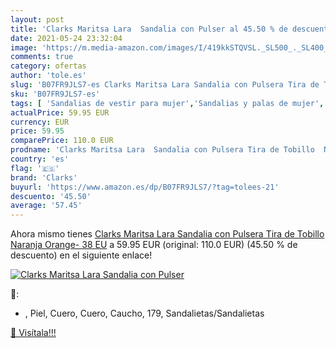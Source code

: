 ```yaml
---
layout: post
title: 'Clarks Maritsa Lara  Sandalia con Pulser al 45.50 % de descuento'
date: 2021-05-24 23:32:04
image: 'https://m.media-amazon.com/images/I/419kkSTQVSL._SL500_._SL400_.jpg'
comments: true
category: ofertas
author: 'tole.es'
slug: 'B07FR9JLS7-es Clarks Maritsa Lara Sandalia con Pulsera Tira de Tobillo...'
sku: 'B07FR9JLS7-es'
tags: [ 'Sandalias de vestir para mujer','Sandalias y palas de mujer','Zapatos','Zapatos para mujer','Zapatos y complementos','clarks','sandalia', ]
actualPrice: 59.95 EUR
currency: EUR
price: 59.95
comparePrice: 110.0 EUR
prodname: 'Clarks Maritsa Lara  Sandalia con Pulsera Tira de Tobillo  Naranja  Orange-   38 EU'
country: 'es'
flag: '🇪🇸'
brand: 'Clarks'
buyurl: 'https://www.amazon.es/dp/B07FR9JLS7/?tag=tolees-21'
descuento: '45.50'
average: '57.45'
---
```


Ahora mismo tienes [Clarks Maritsa Lara  Sandalia con Pulsera Tira de Tobillo  Naranja  Orange-   38 EU](https://www.amazon.es/dp/B07FR9JLS7/?tag=tolees-21) a 59.95 EUR (original: 110.0 EUR) (45.50 %  de descuento) en el siguiente enlace!

[![Clarks Maritsa Lara  Sandalia con Pulser](https://m.media-amazon.com/images/I/419kkSTQVSL._SL500_._SL400_.jpg)](https://www.amazon.es/dp/B07FR9JLS7/?tag=tolees-21)

🔎:

- , Piel, Cuero, Cuero, Caucho, 179, Sandalietas/Sandalietas

[🛒 Visítala!!!](https://www.amazon.es/dp/B07FR9JLS7/?tag=tolees-21)
